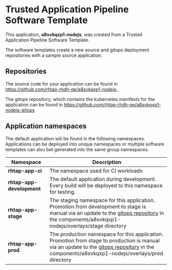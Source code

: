 # Trusted Application Pipeline Software Template

This application, **a8svkqxp1-nodejs**, was created from a Trusted Application Pipeline Software Template.

The software templates create a new source and gitops deployment repositories with a sample source application. 

## Repositories

The source code for your application can be found in [https://github.com/rhtap-rhdh-qe/a8svkqxp1-nodejs ](https://github.com/rhtap-rhdh-qe/a8svkqxp1-nodejs ).
 
The gitops repository, which contains the kubernetes manifests for the application can be found in 
[https://github.com/rhtap-rhdh-qe/a8svkqxp1-nodejs-gitops ](https://github.com/rhtap-rhdh-qe/a8svkqxp1-nodejs-gitops ) 

## Application namespaces 

The default application will be found in the following namespaces. Applications can be deployed into unique namespaces or multiple software templates can also bet generated into the same group namespaces.  

|  Namespace   |  Description   |  
| -------- | -------- |
| **rhtap-app-ci** | The namespace used for CI workloads |
| **rhtap-app-development** | The default application during development. Every build will be deployed to this namespace for testing. |
| **rhtap-app-stage** | The staging namespace for this application. Promotion from development to stage is manual via an update to the [gitops repository](https://github.com/rhtap-rhdh-qe/a8svkqxp1-nodejs-gitops ) in the components/a8svkqxp1-nodejs/overlays/stage directory |
| **rhtap-app-prod** | The production namespace for this application. Promotion from stage to production is manual via an update to the [gitops repository](https://github.com/rhtap-rhdh-qe/a8svkqxp1-nodejs-gitops ) in the components/a8svkqxp1-nodejs/overlays/prod directory |